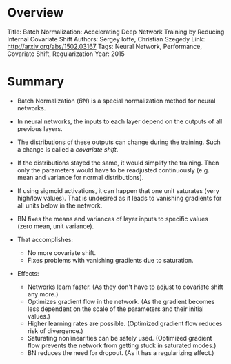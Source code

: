 # Overview

Title: Batch Normalization: Accelerating Deep Network Training by Reducing Internal Covariate Shift
Authors: Sergey Ioffe, Christian Szegedy
Link: http://arxiv.org/abs/1502.03167
Tags: Neural Network, Performance, Covariate Shift, Regularization
Year: 2015

# Summary

* Batch Normalization (*BN*) is a special normalization method for neural networks.
* In neural networks, the inputs to each layer depend on the outputs of all previous layers.
* The distributions of these outputs can change during the training. Such a change is called a *covariate shift*.
* If the distributions stayed the same, it would simplify the training. Then only the parameters would have to be readjusted continuously (e.g. mean and variance for normal distributions).
* If using sigmoid activations, it can happen that one unit saturates (very high/low values). That is undesired as it leads to vanishing gradients for all units below in the network.

* BN fixes the means and variances of layer inputs to specific values (zero mean, unit variance).
* That accomplishes:
  * No more covariate shift.
  * Fixes problems with vanishing gradients due to saturation.
* Effects:
  * Networks learn faster. (As they don't have to adjust to covariate shift any more.)
  * Optimizes gradient flow in the network. (As the gradient becomes less dependent on the scale of the parameters and their initial values.)
  * Higher learning rates are possible. (Optimized gradient flow reduces risk of divergence.)
  * Saturating nonlinearities can be safely used. (Optimized gradient flow prevents the network from getting stuck in saturated modes.)
  * BN reduces the need for dropout. (As it has a regularizing effect.)



